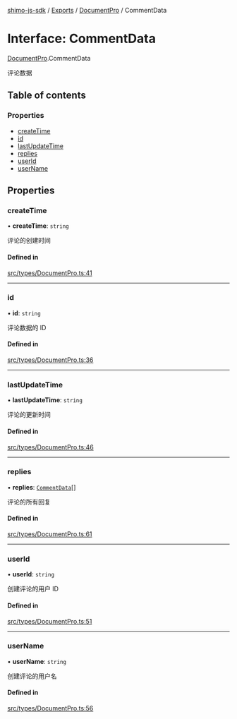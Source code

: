 [shimo-js-sdk](../README.md) / [Exports](../modules.md) / [DocumentPro](../modules/DocumentPro.md) / CommentData

# Interface: CommentData

[DocumentPro](../modules/DocumentPro.md).CommentData

评论数据

## Table of contents

### Properties

- [createTime](DocumentPro.CommentData.md#createtime)
- [id](DocumentPro.CommentData.md#id)
- [lastUpdateTime](DocumentPro.CommentData.md#lastupdatetime)
- [replies](DocumentPro.CommentData.md#replies)
- [userId](DocumentPro.CommentData.md#userid)
- [userName](DocumentPro.CommentData.md#username)

## Properties

### createTime

• **createTime**: `string`

评论的创建时间

#### Defined in

[src/types/DocumentPro.ts:41](https://github.com/shimohq/shimo-js-sdk/blob/e258913/src/types/DocumentPro.ts#L41)

___

### id

• **id**: `string`

评论数据的 ID

#### Defined in

[src/types/DocumentPro.ts:36](https://github.com/shimohq/shimo-js-sdk/blob/e258913/src/types/DocumentPro.ts#L36)

___

### lastUpdateTime

• **lastUpdateTime**: `string`

评论的更新时间

#### Defined in

[src/types/DocumentPro.ts:46](https://github.com/shimohq/shimo-js-sdk/blob/e258913/src/types/DocumentPro.ts#L46)

___

### replies

• **replies**: [`CommentData`](DocumentPro.CommentData.md)[]

评论的所有回复

#### Defined in

[src/types/DocumentPro.ts:61](https://github.com/shimohq/shimo-js-sdk/blob/e258913/src/types/DocumentPro.ts#L61)

___

### userId

• **userId**: `string`

创建评论的用户 ID

#### Defined in

[src/types/DocumentPro.ts:51](https://github.com/shimohq/shimo-js-sdk/blob/e258913/src/types/DocumentPro.ts#L51)

___

### userName

• **userName**: `string`

创建评论的用户名

#### Defined in

[src/types/DocumentPro.ts:56](https://github.com/shimohq/shimo-js-sdk/blob/e258913/src/types/DocumentPro.ts#L56)
